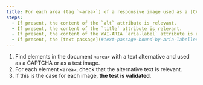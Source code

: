 ```yaml
---
title: For each area (tag `<area>`) of a responsive image used as a [CAPTCHA](#captcha) or as a [test image](#image-test), having a [text alternative](#text-alternative-image), is this alternative relevant?
steps:
  - If present, the content of the `alt` attribute is relevant.
  - If present, the content of the `title` attribute is relevant.
  - If present, the content of the WAI-ARIA `aria-label` attribute is relevant.
  - If present, the [text passage](#text-passage-bound-by-aria-labelledby-or-aria-describedby) associated via the `aria-labelledby` WAI-ARIA attribute is relevant.
---
```


1. Find elements in the document `<area>` with a text alternative and used as a CAPTCHA or as a test image.
2. For each element `<area>`, check that the alternative text is relevant.
3. If this is the case for each image, **the test is validated**.
